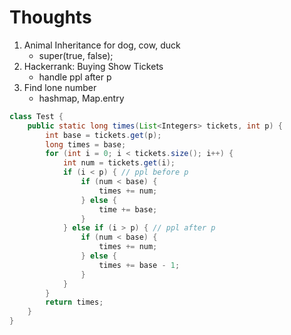 # Thoughts

1. Animal Inheritance for dog, cow, duck
    * super(true, false);
2. Hackerrank: Buying Show Tickets
    * handle ppl after p
3. Find lone number
    * hashmap, Map.entry

~~~java
class Test {
    public static long times(List<Integers> tickets, int p) {
        int base = tickets.get(p);
        long times = base;
        for (int i = 0; i < tickets.size(); i++) {
            int num = tickets.get(i);
            if (i < p) { // ppl before p
                if (num < base) {
                    times += num;
                } else {
                    time += base;
                }
            } else if (i > p) { // ppl after p
                if (num < base) {
                    times += num;
                } else {
                    times += base - 1;
                }
            }
        }
        return times;
    }
}
~~~